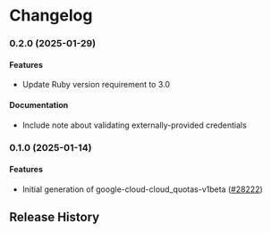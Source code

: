 # Changelog

### 0.2.0 (2025-01-29)

#### Features

* Update Ruby version requirement to 3.0 
#### Documentation

* Include note about validating externally-provided credentials 

### 0.1.0 (2025-01-14)

#### Features

* Initial generation of google-cloud-cloud_quotas-v1beta ([#28222](https://github.com/googleapis/google-cloud-ruby/issues/28222)) 

## Release History
